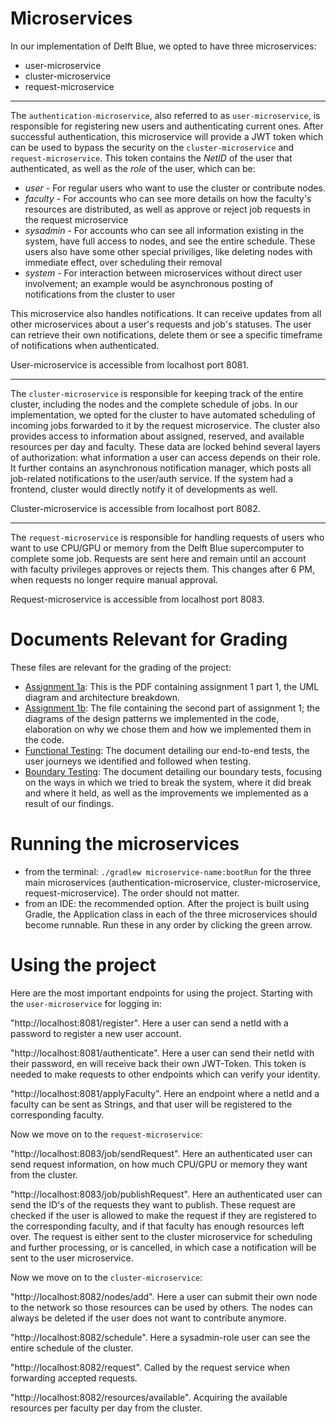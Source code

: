 # Microservices

In our implementation of Delft Blue, we opted to have three microservices:
- user-microservice
- cluster-microservice
- request-microservice

***

The `authentication-microservice`, also referred to as `user-microservice`, is responsible for registering new users and authenticating current ones. After successful authentication, this microservice will provide a JWT token which can be used to bypass the security on the `cluster-microservice` and `request-microservice`. This token contains the *NetID* of the user that authenticated, as well as the *role* of the user, which can be: 
- *user* - For regular users who want to use the cluster or contribute nodes.
- *faculty* - For accounts who can see more details on how the faculty's resources are distributed, as well as approve or reject job requests in the request microservice
- *sysadmin* - For accounts who can see all information existing in the system, have full access to nodes, and see the entire schedule. These users also have some other special priviliges, like deleting nodes
with immediate effect, over scheduling their removal
- *system*  - For interaction between microservices without direct user involvement; an example would be asynchronous posting of notifications from the cluster to user

This microservice also handles notifications. It can receive updates from all other microservices about a user's requests and job's statuses. The user can retrieve their own notifications, delete them or see a specific timeframe of notifications when authenticated.

User-microservice is accessible from localhost port 8081.
***
The `cluster-microservice` is responsible for keeping track of the entire cluster, including the nodes and the complete schedule of jobs. In our implementation, we opted for the cluster to have automated scheduling of incoming jobs forwarded to it
by the request microservice. The cluster also provides access to information about assigned, reserved, and available resources per day and faculty. These data are locked behind several layers of authorization:
what information a user can access depends on their role. It further
contains an asynchronous notification manager, which posts all job-related notifications to the user/auth service. If the system had a frontend, cluster would directly notify it of developments as well.


Cluster-microservice is accessible from localhost port 8082.
***
The `request-microservice` is responsible for handling requests of users who want to use CPU/GPU or memory from the Delft Blue supercomputer to complete some job. 
Requests are sent here and remain until an account with faculty privileges approves or rejects them. This changes after 6 PM, when requests no longer require manual 
approval. 

Request-microservice is accessible from localhost port 8083.

# Documents Relevant for Grading

These files are relevant for the grading of the project:
- [Assignment 1a](documents/Group-DB-11b-Assignment-1-Part-1.pdf): This is the PDF containing assignment 1 part 1, the UML diagram and architecture breakdown.
- [Assignment 1b](documents/Group-DB-11b-Assignment-1-Part-2.pdf): The file containing the second part of assignment 1; the diagrams of the design patterns we implemented in the code,
elaboration on why we chose them and how we implemented them in the code.
- [Functional Testing](documents/Group-DB-11b-Functional-Testing.pdf): The document detailing our end-to-end tests, the user journeys we identified and 
followed when testing.
- [Boundary Testing](documents/Group-DB-11b-Boundary-Testing.pdf): The document detailing our boundary tests, focusing on the ways in which we tried to break the system,
where it did break and where it held, as well as the improvements we implemented as a result of our findings.

# Running the microservices

- from the terminal: `./gradlew microservice-name:bootRun` for the three main microservices (authentication-microservice, cluster-microservice, request-microservice). The order should not matter.
- from an IDE: the recommended option. After the project is built using Gradle, the Application class in each of the three microservices
should become runnable. Run these in any order by clicking the green arrow.

# Using the project

Here are the most important endpoints for using the project. Starting with the `user-microservice` for logging in:

"http://localhost:8081/register". Here a user can send a netId with a password to register a new user account.

"http://localhost:8081/authenticate". Here a user can send their netId with their password, en will receive back their own JWT-Token. This token is needed to make requests to other endpoints which can verify your identity.

"http://localhost:8081/applyFaculty". Here an endpoint where a netId and a faculty can be sent as Strings, and that user will be registered to the corresponding faculty.

Now we move on to the `request-microservice`:

"http://localhost:8083/job/sendRequest". Here an authenticated user can send request information, on how much CPU/GPU or memory they want from the cluster.

"http://localhost:8083/job/publishRequest". Here an authenticated user can send the ID's of the requests they want to publish. These request are checked if the user is allowed to make the request if they are registered to the corresponding faculty, and if that faculty has enough resources left over.
The request is either sent to the cluster microservice for scheduling and further processing, or is cancelled, in which case a notification will be sent to the user microservice.

Now we move on to the `cluster-microservice`:

"http://localhost:8082/nodes/add". Here a user can submit their own node to the network so those resources can be used by others. The nodes can always be deleted if the user does not want to contribute anymore.

"http://localhost:8082/schedule". Here a sysadmin-role user can see the entire schedule of the cluster.

"http://localhost:8082/request". Called by the request service when forwarding accepted requests.

"http://localhost:8082/resources/available". Acquiring the available resources per faculty per day from the cluster.

